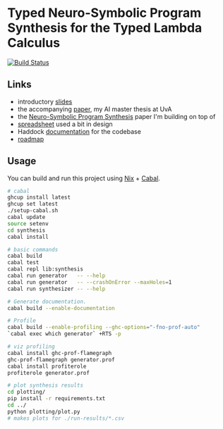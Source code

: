 # Typed Neuro-Symbolic Program Synthesis for the Typed Lambda Calculus

[![Build Status](https://travis-ci.com/tycho01/synthesis.svg?branch=master)](https://travis-ci.com/tycho01/synthesis)

## Links

- introductory [slides](https://docs.google.com/presentation/d/1gS3sDgF7HPkiTnE9piQ6IDSFm6idGD7MaXalYzw9BC0/edit?usp=sharing)
- the accompanying [paper](https://github.com/tycho01/thesis), my AI master thesis at UvA
- the [Neuro-Symbolic Program Synthesis](https://arxiv.org/abs/1611.01855) paper I'm building on top of
- [spreadsheet](https://docs.google.com/spreadsheets/d/1uDA9suwASDzllxJZDt--wZ0ci7q4eJIfPcAw9qr18-U/edit?usp=sharing) used a bit in design
- Haddock [documentation](https://tycho01.github.io/synthesis/) for the codebase
- [roadmap](https://github.com/tycho01/synthesis/projects/1)

## Usage

You can build and run this project using [Nix](https://nixos.org/nix/) + [Cabal](https://www.haskell.org/cabal/).

``` sh
# cabal
ghcup install latest
ghcup set latest
./setup-cabal.sh
cabal update
source setenv
cd synthesis
cabal install

# basic commands
cabal build
cabal test
cabal repl lib:synthesis
cabal run generator   -- --help
cabal run generator   -- --crashOnError --maxHoles=1
cabal run synthesizer -- --help

# Generate documentation.
cabal build --enable-documentation

# Profile
cabal build --enable-profiling --ghc-options="-fno-prof-auto"
`cabal exec which generator` +RTS -p

# viz profiling
cabal install ghc-prof-flamegraph
ghc-prof-flamegraph generator.prof
cabal install profiterole
profiterole generator.prof

# plot synthesis results
cd plotting/
pip install -r requirements.txt
cd ../
python plotting/plot.py
# makes plots for ./run-results/*.csv
```
